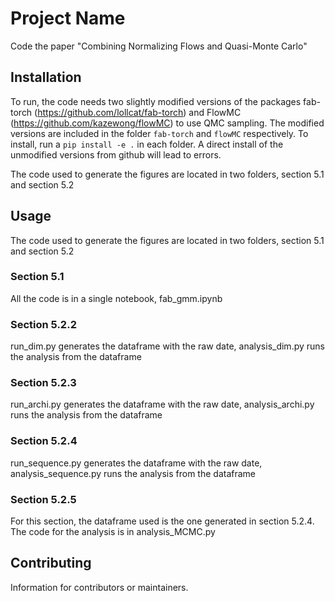 # Project Name

Code the paper "Combining Normalizing Flows and Quasi-Monte Carlo"

## Installation

To run, the code needs two slightly modified versions of the packages fab-torch (https://github.com/lollcat/fab-torch) and FlowMC (https://github.com/kazewong/flowMC) to use QMC sampling. The modified versions are included in the folder `fab-torch` and `flowMC` respectively. To install, run a `pip install -e .` in each folder. A direct install of the unmodified versions from github will lead to errors. 

The code used to generate the figures are located in two folders, section 5.1 and section 5.2



## Usage


The code used to generate the figures are located in two folders, section 5.1 and section 5.2

### Section 5.1
All the code is in a single notebook, fab_gmm.ipynb

### Section 5.2.2
run_dim.py generates the dataframe with the raw date, analysis_dim.py runs the analysis from the dataframe

### Section 5.2.3
run_archi.py generates the dataframe with the raw date, analysis_archi.py runs the analysis from the dataframe

### Section 5.2.4
run_sequence.py generates the dataframe with the raw date, analysis_sequence.py runs the analysis from the dataframe

### Section 5.2.5
For this section, the dataframe used is the one generated in section 5.2.4. The code for the analysis is in analysis_MCMC.py




## Contributing

Information for contributors or maintainers.

